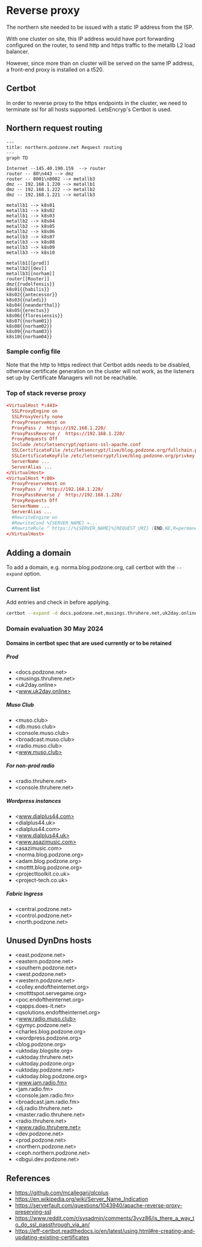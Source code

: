 # Reverse proxy

The northern site needed to be issued with a static IP address from the ISP.

With one cluster on site, this IP address would have port forwarding configured on the router, to send http and https traffic to the metallb L2 load balancer.

However, since more than on cluster will be served on the same IP address, a front-end proxy is installed on a t520.

## Certbot

In order to reverse proxy to the https endpoints in the cluster, we need to terminate ssl for all hosts supported. LetsEncryp's Certbot is used.

## Northern request routing

```mermaid
---
title: northern.podzone.net Request routing
---
graph TD

Internet --145.40.190.159  --> router
router -- 80\n443 --> dmz
router -- 8001\n8002 --> metallb3
dmz -- 192.168.1.220 --> metallb1
dmz -- 192.168.1.222 --> metallb2
dmz -- 192.168.1.221 --> metallb3

metallb1 --> k8s01
metallb1 --> k8s02
metallb1 --> k8s03
metallb2 --> k8s04
metallb2 --> k8s05
metallb2 --> k8s06
metallb3 --> k8s07
metallb3 --> k8s08
metallb3 --> k8s09
metallb3 --> k8s10

metallb1[[prod]]
metallb2[[dev]]
metallb3[[norham]]
router[[Router]]
dmz{{rudolfensis}}
k8s01{{habilis}}
k8s02{{antecessor}}
k8s03{{naledi}}
k8s04{{neanderthal}}
k8s05{{erectus}}
k8s06{{floresiensis}}
k8s07{{norham01}}
k8s08{{norham02}}
k8s09{{norham03}}
k8s10{{norham04}}
```

### Sample config file

Note that the http to https redirect that Certbot adds needs to be disabled, otherwise certificate generation on the cluster will not work, as the listeners set up by Certificate Managers will not be reachable.

### Top of stack reverse proxy

```conf
<VirtualHost *:443>
  SSLProxyEngine on
  SSLProxyVerify none
  ProxyPreserveHost on
  ProxyPass /  https://192.168.1.220/
  ProxyPassReverse /  https://192.168.1.220/
  ProxyRequests Off
  Include /etc/letsencrypt/options-ssl-apache.conf
  SSLCertificateFile /etc/letsencrypt/live/blog.podzone.org/fullchain.pem
  SSLCertificateKeyFile /etc/letsencrypt/live/blog.podzone.org/privkey.pem
  ServerName ...
  ServerAlias ...
</VirtualHost>
<VirtualHost *:80>
  ProxyPreserveHost on
  ProxyPass /  http://192.168.1.220/
  ProxyPassReverse /  http://192.168.1.220/
  ProxyRequests Off
  ServerName ...
  ServerAlias ...
  #RewriteEngine on
  #RewriteCond %{SERVER_NAME} =...
  #RewriteRule ^ https://%{SERVER_NAME}%{REQUEST_URI} [END,NE,R=permanent]
</VirtualHost>
```

## Adding a domain

To add a domain, e.g. norma.blog.podzone.org, call certbot with the `--expand` option.

### Current list

Add entries and check in before applying.

```bash
certbot --expand -d docs.podzone.net,musings.thruhere.net,uk2day.online,www.uk2day.online,muso.club,db.muso.club,console.muso.club,broadcast.muso.club,radio.muso.club,www.muso.club,radio.thruhere.net,console.thruhere.net,norma.blog.podzone.org
```

### Domain evaluation 30 May 2024

#### Domains in certbot spec that are used currently or to be retained

##### Prod

- <docs.podzone.net>
- <musings.thruhere.net>
- <uk2day.online>
- <www.uk2day.online>

##### Muso Club

- <muso.club>
- <db.muso.club>
- <console.muso.club>
- <broadcast.muso.club>
- <radio.muso.club>
- <www.muso.club>

##### For non-prod radio

- <radio.thruhere.net>
- <console.thruhere.net>

##### Wordpress instances

- <www.dialplus44.com>
- <dialplus44.uk>
- <dialplus44.com>
- <www.dialplus44.uk>
- <www.asazimusic.com>
- <asazimusic.com>
- <norma.blog.podzone.org>
- <adam.blog.podzone.org>
- <motttt.blog.podzone.org>
- <projecttoolkit.co.uk>
- <project-tech.co.uk>

##### Fabric Ingress

- <central.podzone.net>
- <control.podzone.net>
- <north.podzone.net>

## Unused DynDns hosts

- <east.podzone.net>
- <eastern.podzone.net>
- <southern.podzone.net>
- <west.podzone.net>
- <western.podzone.net>
- <colley.endoftheinternet.org>
- <mottttspot.servegame.org>
- <poc.endoftheinternet.org>
- <qapps.does-it.net>
- <qsolutions.endoftheinternet.org>
- <www.radio.muso.club>
- <gymyc.podzone.net>
- <charles.blog.podzone.org>
- <wordpress.podzone.org>
- <blog.podzone.org>
- <uktoday.blogsite.org>
- <uktoday.thruhere.net>
- <uktoday.podzone.org>
- <uktoday.podzone.net>
- <uktoday.blog.podzone.org>
- <www.jam.radio.fm>
- <jam.radio.fm>
- <console.jam.radio.fm>
- <broadcast.jam.radio.fm>
- <dj.radio.thruhere.net>
- <master.radio.thruhere.net>
- <radio.thruhere.net>
- <www.radio.thruhere.net>
- <dev.podzone.net>
- <prod.podzone.net>
- <northern.podzone.net>
- <ceph.northern.podzone.net>
- <dbgui.dev.podzone.net>

## References

- <https://github.com/mcallegari/qlcplus>
- <https://en.wikipedia.org/wiki/Server_Name_Indication>
- <https://serverfault.com/questions/1043940/apache-reverse-proxy-preserving-ssl>
- <https://www.reddit.com/r/sysadmin/comments/3vvz86/is_there_a_way_to_do_ssl_passthrough_via_an/>
- <https://eff-certbot.readthedocs.io/en/latest/using.html#re-creating-and-updating-existing-certificates>
